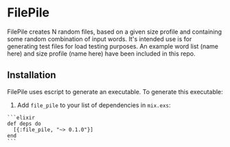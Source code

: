 # FilePile

FilePile creates N random files, based on a given size profile and containing some random combination of input words. It's intended use is for generating test files for load testing purposes. An example word list (name here) and size profile (name here) have been included in this repo. 
## Installation
FilePile uses escript to generate an executable. To generate this executable:

  1. Add `file_pile` to your list of dependencies in `mix.exs`:

    ```elixir
    def deps do
      [{:file_pile, "~> 0.1.0"}]
    end
    ```

